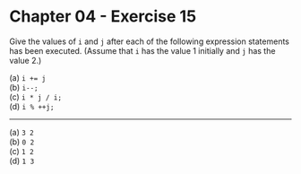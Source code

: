 # Chapter 04 - Exercise 15

Give the values of `i` and `j` after each of the following expression statements has been executed. (Assume that `i` has the value 1 initially and `j` has the value 2.)   

(a) `i += j`  
(b) `i--;`  
(c) `i * j / i;`  
(d) `i % ++j;`  

---

(a) `3 2`  
(b) `0 2`  
(c) `1 2`  
(d) `1 3`  
